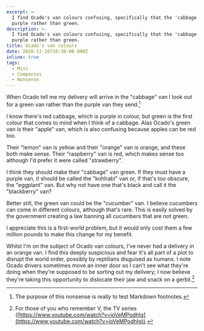 ```yaml
---
excerpt: >-
  I find Ocado's van colours confusing, specifically that the 'cabbage' van is
  purple rather than green.
description: >-
  I find Ocado's van colours confusing, specifically that the 'cabbage' van is
  purple rather than green.
title: Ocado's van colours
date: 2020-11-16T10:30:00.000Z
inline: true
tags:
  - Misc
  - Companies
  - Nonsense
---
```

When Ocado tell me my delivery will arrive in the "cabbage" van I look out for a green van rather than the purple van they send.[^1] 

I know there's red cabbage, which is purple in colour, but green is the first colour that comes to mind when I think of a cabbage. Alas Ocado's green van is their "apple" van, which is also confusing because apples can be red too. 

Their "lemon" van is yellow and their "orange" van is orange, and these both make sense. Their "raspberry" van is red, which makes sense too although I'd prefer it were called "strawberry".

I think they should make their "cabbage" van green. If they must have a purple van, it should be called the "kohlrabi" van or, if that's too obscure, the "eggplant" van. But why not have one that's black and call it the "blackberry" van?

Better still, the green van could be the "cucumber" van. I believe cucumbers can come in different colours, although that's rare. This is easily solved by the government creating a law banning all cucumbers that are not green.

I appreciate this is a first-world problem, but it would only cost them a few million pounds to make this change for my benefit.

Whilst I'm on the subject of Ocado van colours, I've never had a delivery in an orange van. I find this deeply suspicious and fear it's all part of a plot to disrupt the world order, possibly by reptilians disguised as humans. I note Ocado drivers sometimes move an inner door so I can't see what they're doing when they're supposed to be sorting out my delivery; I now believe they're taking this opportunity to dislocate their jaw and snack on a gerbil.[^2]


[^1]: The purpose of this nonsense is really to test Markdown footnotes.

[^2]: For those of you who remember V, the TV series ([https://www.youtube.com/watch?v=joVeMPodhIg](https://www.youtube.com/watch?v=joVeMPodhIg)).


